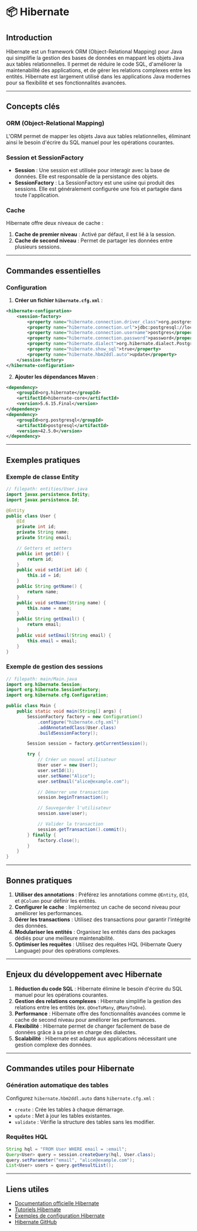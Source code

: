 # 📦 Hibernate

## Introduction

Hibernate est un framework ORM (Object-Relational Mapping) pour Java qui simplifie la gestion des bases de données en mappant les objets Java aux tables relationnelles. Il permet de réduire le code SQL, d'améliorer la maintenabilité des applications, et de gérer les relations complexes entre les entités. Hibernate est largement utilisé dans les applications Java modernes pour sa flexibilité et ses fonctionnalités avancées.

---

## Concepts clés

### ORM (Object-Relational Mapping)

L'ORM permet de mapper les objets Java aux tables relationnelles, éliminant ainsi le besoin d'écrire du SQL manuel pour les opérations courantes.

### Session et SessionFactory

- **Session** : Une session est utilisée pour interagir avec la base de données. Elle est responsable de la persistance des objets.
- **SessionFactory** : La SessionFactory est une usine qui produit des sessions. Elle est généralement configurée une fois et partagée dans toute l'application.

### Cache

Hibernate offre deux niveaux de cache :

1. **Cache de premier niveau** : Activé par défaut, il est lié à la session.
2. **Cache de second niveau** : Permet de partager les données entre plusieurs sessions.

---

## Commandes essentielles

### Configuration

1. **Créer un fichier `hibernate.cfg.xml`** :

```xml
<hibernate-configuration>
    <session-factory>
        <property name="hibernate.connection.driver_class">org.postgresql.Driver</property>
        <property name="hibernate.connection.url">jdbc:postgresql://localhost:5432/mydb</property>
        <property name="hibernate.connection.username">postgres</property>
        <property name="hibernate.connection.password">password</property>
        <property name="hibernate.dialect">org.hibernate.dialect.PostgreSQLDialect</property>
        <property name="hibernate.show_sql">true</property>
        <property name="hibernate.hbm2ddl.auto">update</property>
    </session-factory>
</hibernate-configuration>
```

2. **Ajouter les dépendances Maven** :

```xml
<dependency>
    <groupId>org.hibernate</groupId>
    <artifactId>hibernate-core</artifactId>
    <version>5.6.15.Final</version>
</dependency>
<dependency>
    <groupId>org.postgresql</groupId>
    <artifactId>postgresql</artifactId>
    <version>42.5.0</version>
</dependency>
```

---

## Exemples pratiques

### Exemple de classe Entity

```java
// filepath: entities/User.java
import javax.persistence.Entity;
import javax.persistence.Id;

@Entity
public class User {
    @Id
    private int id;
    private String name;
    private String email;

    // Getters et setters
    public int getId() {
        return id;
    }
    public void setId(int id) {
        this.id = id;
    }
    public String getName() {
        return name;
    }
    public void setName(String name) {
        this.name = name;
    }
    public String getEmail() {
        return email;
    }
    public void setEmail(String email) {
        this.email = email;
    }
}
```

### Exemple de gestion des sessions

```java
// filepath: main/Main.java
import org.hibernate.Session;
import org.hibernate.SessionFactory;
import org.hibernate.cfg.Configuration;

public class Main {
    public static void main(String[] args) {
        SessionFactory factory = new Configuration()
            .configure("hibernate.cfg.xml")
            .addAnnotatedClass(User.class)
            .buildSessionFactory();

        Session session = factory.getCurrentSession();

        try {
            // Créer un nouvel utilisateur
            User user = new User();
            user.setId(1);
            user.setName("Alice");
            user.setEmail("alice@example.com");

            // Démarrer une transaction
            session.beginTransaction();

            // Sauvegarder l'utilisateur
            session.save(user);

            // Valider la transaction
            session.getTransaction().commit();
        } finally {
            factory.close();
        }
    }
}
```

---

## Bonnes pratiques

1. **Utiliser des annotations** : Préférez les annotations comme `@Entity`, `@Id`, et `@Column` pour définir les entités.
2. **Configurer le cache** : Implémentez un cache de second niveau pour améliorer les performances.
3. **Gérer les transactions** : Utilisez des transactions pour garantir l'intégrité des données.
4. **Modulariser les entités** : Organisez les entités dans des packages dédiés pour une meilleure maintenabilité.
5. **Optimiser les requêtes** : Utilisez des requêtes HQL (Hibernate Query Language) pour des opérations complexes.

---

## Enjeux du développement avec Hibernate

1. **Réduction du code SQL** : Hibernate élimine le besoin d'écrire du SQL manuel pour les opérations courantes.
2. **Gestion des relations complexes** : Hibernate simplifie la gestion des relations entre les entités (ex. `@OneToMany`, `@ManyToOne`).
3. **Performance** : Hibernate offre des fonctionnalités avancées comme le cache de second niveau pour améliorer les performances.
4. **Flexibilité** : Hibernate permet de changer facilement de base de données grâce à sa prise en charge des dialectes.
5. **Scalabilité** : Hibernate est adapté aux applications nécessitant une gestion complexe des données.

---

## Commandes utiles pour Hibernate

### Génération automatique des tables

Configurez `hibernate.hbm2ddl.auto` dans `hibernate.cfg.xml` :

- `create` : Crée les tables à chaque démarrage.
- `update` : Met à jour les tables existantes.
- `validate` : Vérifie la structure des tables sans les modifier.

### Requêtes HQL

```java
String hql = "FROM User WHERE email = :email";
Query<User> query = session.createQuery(hql, User.class);
query.setParameter("email", "alice@example.com");
List<User> users = query.getResultList();
```

---

## Liens utiles

- [Documentation officielle Hibernate](https://hibernate.org/)
- [Tutoriels Hibernate](https://www.baeldung.com/hibernate-tutorial)
- [Exemples de configuration Hibernate](https://docs.jboss.org/hibernate/orm/)
- [Hibernate GitHub](https://github.com/hibernate/hibernate-orm)
